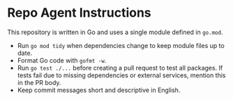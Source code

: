 # Repo Agent Instructions

This repository is written in Go and uses a single module defined in `go.mod`.

* Run `go mod tidy` when dependencies change to keep module files up to date.
* Format Go code with `gofmt -w`.
* Run `go test ./...` before creating a pull request to test all packages. If tests fail due to missing dependencies or external services, mention this in the PR body.
* Keep commit messages short and descriptive in English.
